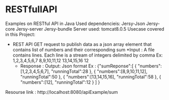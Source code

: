 # RESTfullAPI
Examples on RESTful API in Java
Used dependencieis:
  Jersy-Json
  Jersy-core
  Jersy-server
  Jersy-bundle
Server used:
  tomcat8.0.5
Usecase covered in this Project:
  * REST API GET request to publish data as a json array element that contains list of numbers and their corresponding sum 
      *Input : A file contains lines.
               Each line is a stream of integers delimited by comma
               Ex: 
               1,2,3,4,5,6,7
               8,9,10,11,12
               13,14,15,16
               12
      * Response :
          Output: Json format
          Ex : 
          {"sumReponse":[
                            {
                              "numbers":[1,2,3,4,5,6,7],
                              "runningTotal":28
                             },
                            {
                              "numbers":[8,9,10,11,12],
                              "runningTotal":50
                            },
                            {
                              "numbers":[13,14,15,16],
                              "runningTotal":58
                            },
                            {
                              "numbers":[12],
                              "runningTotal":12
                            }
                        ]
          }

Resourse link :
http://localhost:8080/apiExample/sum
